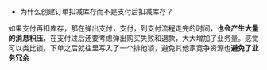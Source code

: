 

- 为什么创建订单扣减库存而不是支付后扣减库存？

​		如果支付再扣库存，那在弹出支付，支付，到支付流程走完的时间，**也会产生大量的消息积压**，在支付过后还要考虑弹出购买失败和退款，大大增加了业务量。感觉可以类比锁，下单之后就往里写入了一个排他锁，避免其他家竞争资源也**避免了业务冗余**  